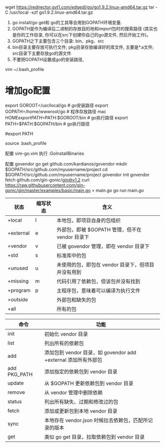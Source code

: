 wget https://redirector.gvt1.com/edgedl/go/go1.9.2.linux-amd64.tar.gz
tar -C /usr/local -xzf go1.9.2.linux-amd64.tar.gz

1. go install/go get和 go的工具等会用到GOPATH环境变量.
2. GOPATH是作为编译后二进制的存放目的地和import包时的搜索路径 (其实也是你的工作目录, 你可以在src下创建你自己的go源文件, 然后开始工作)。
3. GOPATH之下主要包含三个目录: bin、pkg、src
4. bin目录主要存放可执行文件; pkg目录存放编译好的库文件, 主要是*.a文件; src目录下主要存放go的源文件
5. 不要把GOPATH设置成go的安装路径,


vim ~/.bash_profile
 # 增加go配置
export GOROOT=/usr/local/go      # go安装路径
export GOPATH=/home/wwwroot/go   # 程序存放路径 mac $HOME
export PATH=$PATH:$GOROOT/bin    # go执行路径
export PATH=$PATH:$GOPATH/bin    # go执行路径

#export PATH

source .bash_profile

配置  vim-go.vim
执行 :GoInstallBinaries

配置 govendor
go get github.com/kardianos/govendor
mkdir $GOPATH/src/github.com/myusername/project
cd $GOPATH/src/github.com/myusername/project
govendor init
govendor fetch github.com/gin-gonic/gin@v1.2
curl https://raw.githubusercontent.com/gin-gonic/gin/master/examples/basic/main.go > main.go
go run main.go


状态 | 缩写状态 | 含义
-- | -- | --
+local | l | 本地包，即项目自身的包组织
+external | e | 外部包，即被 $GOPATH 管理，但不在 vendor 目录下
+vendor | v | 已被 govendor 管理，即在 vendor 目录下
+std | s | 标准库中的包
+unused | u | 未使用的包，即包在 vendor 目录下，但项目并没有用到
+missing | m | 代码引用了依赖包，但该包并没有找到
+program | p | 主程序包，意味着可以编译为执行文件
+outside |   | 外部包和缺失的包
+all |   | 所有的包


命令 | 功能
-- | --
init | 初始化 vendor 目录
list | 列出所有的依赖包
add | 添加包到 vendor 目录，如 govendor add +external 添加所有外部包
add PKG_PATH | 添加指定的依赖包到 vendor 目录
update | 从 $GOPATH 更新依赖包到 vendor 目录
remove | 从 vendor 管理中删除依赖
status | 列出所有缺失、过期和修改过的包
fetch | 添加或更新包到本地 vendor 目录
sync | 本地存在 vendor.json 时候拉去依赖包，匹配所记录的版本
get | 类似 go get 目录，拉取依赖包到 vendor 目录


